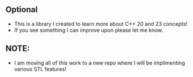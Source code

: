 ## Optional
+ This is a library I created to learn more about C++ 20 and 23 concepts!
+ If you see something I can improve upon please let me know.

## NOTE: 
+ I am moving all of this work to a new repo where I will be implimenting various STL features! 
